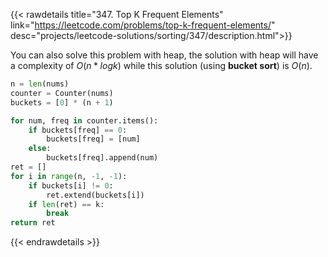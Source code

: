 {{< rawdetails title="347. Top K Frequent Elements" link="https://leetcode.com/problems/top-k-frequent-elements/"
	desc="projects/leetcode-solutions/sorting/347/description.html">}}

You can also solve this problem with heap, the solution with heap will have a complexity of $O(n*logk)$ while this solution (using **bucket sort**) is $O(n)$.

```python
n = len(nums)
counter = Counter(nums)
buckets = [0] * (n + 1)

for num, freq in counter.items():
	if buckets[freq] == 0:
		buckets[freq] = [num]
	else:
		buckets[freq].append(num)    
ret = []
for i in range(n, -1, -1):
	if buckets[i] != 0:
		ret.extend(buckets[i])
	if len(ret) == k:
		break
return ret
```
{{< endrawdetails >}}



